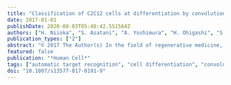 ```yaml
---
title: "Classification of C2C12 cells at differentiation by convolutional neural network of deep learning using phase contrast images"
date: 2017-01-01
publishDate: 2020-08-03T05:48:42.551564Z
authors: ["H. Niioka", "S. Asatani", "A. Yoshimura", "H. Ohigashi", "S. Tagawa", "J. Miyake"]
publication_types: ["2"]
abstract: "© 2017 The Author(s) In the field of regenerative medicine, tremendous numbers of cells are necessary for tissue/organ regeneration. Today automatic cell-culturing system has been developed. The next step is constructing a non-invasive method to monitor the conditions of cells automatically. As an image analysis method, convolutional neural network (CNN), one of the deep learning method, is approaching human recognition level. We constructed and applied the CNN algorithm for automatic cellular differentiation recognition of myogenic C2C12 cell line. Phase-contrast images of cultured C2C12 are prepared as input dataset. In differentiation process from myoblasts to myotubes, cellular morphology changes from round shape to elongated tubular shape due to fusion of the cells. CNN abstract the features of the shape of the cells and classify the cells depending on the culturing days from when differentiation is induced. Changes in cellular shape depending on the number of days of culture (Day 0, Day 3, Day 6) are classified with 91.3% accuracy. Image analysis with CNN has a potential to realize regenerative medicine industry."
featured: false
publication: "*Human Cell*"
tags: ["automatic target recognition", "cell differentiation", "convolutional neural network", "deep learning", "image analysis", "phase contrast microscopy"]
doi: "10.1007/s13577-017-0191-9"
---
```


